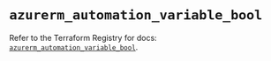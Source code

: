 # `azurerm_automation_variable_bool`

Refer to the Terraform Registry for docs: [`azurerm_automation_variable_bool`](https://registry.terraform.io/providers/hashicorp/azurerm/4.4.0/docs/resources/automation_variable_bool).
